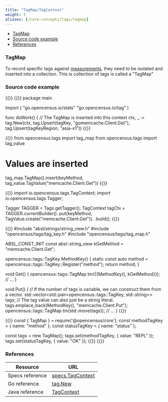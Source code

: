 ```yaml
---
title: "TagMap/TagContext"
weight: 3
aliases: [/core-concepts/tags/tagmap]
---
```


- [TagMap](#tagmap)
- [Source code example](#source-code-example)
- [References](#references)


### TagMap
To record specific tags against [measurements](/stats/measurement), they need to be isolated and inserted into a collection.
This is collection of tags is called a "TagMap"

### Source code example
{{<tabs Go Python Java CplusPlus NodeJS>}}
{{<highlight go>}}
package main

import (
	"go.opencensus.io/stats"
	"go.opencensus.io/tag"
)

func doWork() {
	// The TagMap is inserted into this context
	ctx, _ := tag.New(ctx,
		tag.Upsert(tagKey, "gomemcache.Client.Get"),
		tag.Upsert(tagKeyRegion, "asia-x1"))
{{</highlight>}}

{{<highlight python>}}
from opencensus.tags import tag_map
from opencensus.tags import tag_value

# Values are inserted 
tag_map.TagMap().insert(keyMethod, tag_value.TagValue("memcache.Client.Get"))
{{</highlight>}}

{{<highlight java>}}
import io.opencensus.tags.TagContext;
import io.opencensus.tags.Tagger;

Tagger TAGGER = Tags.getTagger();
TagContext tagCtx = TAGGER.currentBuilder().
                put(keyMethod, TagValue.create("memcache.Client.Get")).
                .build();
{{</highlight>}}

{{<highlight cpp>}}
#include "absl/strings/string_view.h"
#include "opencensus/tags/tag_key.h"
#include "opencensus/tags/tag_map.h"

ABSL_CONST_INIT const absl::string_view kGetMethod = "memcache.Client.Get";

opencensus::tags::TagKey MethodKey() {
  static const auto method = opencensus::tags::TagKey::Register("method");
  return method;
}

void Get() {
  opencensus::tags::TagMap tm({{MethodKey(), kGetMethod}});
  // ...
}

void Put() {
  // If the number of tags is variable, we can construct them from a vector.
  std::vector<std::pair<opencensus::tags::TagKey, std::string>> tags;
  // The tag value can also just be a string literal.
  tags.emplace_back(MethodKey(), "memcache.Client.Put");
  opencensus::tags::TagMap tm(std::move(tags));
  // ...
}
{{</highlight>}}

{{<highlight javascript>}}
const { TagMap } = require('@opencensus/core');
const methodTagKey = { name: "method" };
const statusTagKey = { name: "status" };

const tags = new TagMap();
tags.set(methodTagKey, { value: "REPL" });
tags.set(statusTagKey, { value: "OK" });
{{</highlight>}}
{{</tabs>}}

### References

Resource|URL
---|---
Specs reference|[specs.TagContext](https://github.com/census-instrumentation/opencensus-specs/blob/master/tags/TagMap.md#tagmap)
Go reference|[tag.New](https://godoc.org/go.opencensus.io/tag#New)
Java reference|[TagContext](https://static.javadoc.io/io.opencensus/opencensus-api/0.16.1/io/opencensus/tags/TagContext.html)
